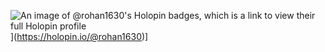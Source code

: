 ![An image of @rohan1630's Holopin badges, which is a link to view their full Holopin profile](https://holopin.me/rohan1630)](https://holopin.io/@rohan1630)]
